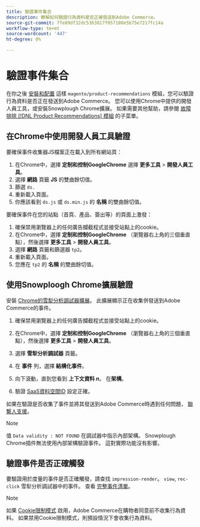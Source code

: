 ```yaml
---
title: 驗證事件集合
description: 瞭解如何驗證行為資料是否正被發送到Adobe Commerce。
source-git-commit: 7fe89df32dc5363817f957180e5b75e7217fc14a
workflow-type: tm+mt
source-wordcount: '447'
ht-degree: 0%

---
```


# 驗證事件集合

在你之後 [安裝和配置](install-configure.md) 這樣 `magento/product-recommendations` 模組，您可以驗證行為資料是否正在發送到Adobe Commerce。 您可以使用Chrome中提供的開發人員工具，或安裝Snowplough Chrome擴展。 如果需要其他幫助，請參閱 [故障排除 [!DNL Product Recommendations] 模組](https://support.magento.com/hc/en-us/articles/360042224851) 的子菜單。

## 在Chrome中使用開發人員工具驗證

要確保事件收集器JS檔案正在載入到所有網站頁：

1. 在Chrome中，選擇 **定制和控制GoogleChrome** 選擇 **更多工具** > **開發人員工具**。
1. 選擇 **網路** 頁籤 **JS** 的雙曲餘切值。
1. 篩選 `ds.`
1. 重新載入頁面。
1. 你應該看到 `ds.js` 或 `ds.min.js` 的 **名稱** 的雙曲餘切值。

要確保事件在您的站點（首頁、產品、簽出等）的頁面上激發：

1. 確保禁用瀏覽器上的任何廣告攔截程式並接受站點上的cookie。
1. 在Chrome中，選擇 **定制和控制GoogleChrome** （瀏覽器右上角的三個垂直點），然後選擇 **更多工具** > **開發人員工具**。
1. 選擇 **網路** 頁籤和篩選器 `tp2`。
1. 重新載入頁面。
1. 您應在 `tp2` 的 **名稱** 的雙曲餘切值。

## 使用Snowploogh Chrome擴展驗證

安裝 [Chrome的雪犁分析調試器擴展](https://chrome.google.com/webstore/detail/snowplow-analytics-debugg/jbnlcgeengmijcghameodeaenefieedm)。 此擴展顯示正在收集併發送到Adobe Commerce的事件。

1. 確保禁用瀏覽器上的任何廣告攔截程式並接受站點上的cookie。

1. 在Chrome中，選擇 **定制和控制GoogleChrome** （瀏覽器右上角的三個垂直點），然後選擇 **更多工具** > **開發人員工具**。

1. 選擇 **雪犁分析調試器** 頁籤。

1. 在 **事件** 列，選擇 **結構化事件**。

1. 向下滾動，直到您看到 **上下文資料 _n_**。 在&#x200B;**架構**。

1. 驗證 [SaaS資料空間ID](https://docs.magento.com/user-guide/configuration/services/saas.html) 設定正確。

如果在驗證是否收集了事件並將其發送到Adobe Commerce時遇到任何問題， [聯繫人支援](https://support.magento.com/hc/en-us)。

>[!NOTE]
>
> 值 `Data validity : NOT FOUND` 在調試器中指示內部架構。 Snowplough Chrome插件無法使用內部架構驗證事件。 這對實際功能沒有影響。

## 驗證事件是否正確觸發

要驗證用於度量的事件是否正確觸發，請查找 `impression-render`。 `view`, `rec-click` 雪犁分析調試器中的事件。 查看 [完整事件清單](https://devdocs.magento.com/recommendations/events.html)。

>[!NOTE]
>
> 如果 [Cookie限制模式](https://docs.magento.com/user-guide/stores/compliance-cookie-restriction-mode.html) 啟用，Adobe Commerce在購物者同意前不收集行為資料。 如果禁用Cookie限制模式，則預設情況下會收集行為資料。

